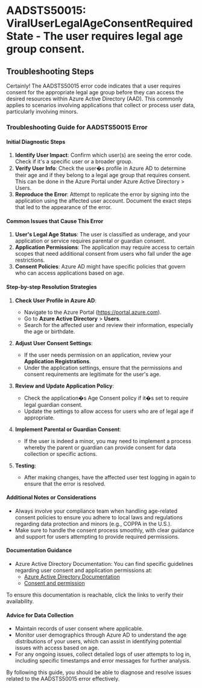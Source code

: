 # AADSTS50015: ViralUserLegalAgeConsentRequiredState - The user requires legal age group consent.


## Troubleshooting Steps
Certainly! The AADSTS50015 error code indicates that a user requires consent for the appropriate legal age group before they can access the desired resources within Azure Active Directory (AAD). This commonly applies to scenarios involving applications that collect or process user data, particularly involving minors.

### Troubleshooting Guide for AADSTS50015 Error

#### Initial Diagnostic Steps
1. **Identify User Impact**: Confirm which user(s) are seeing the error code. Check if it's a specific user or a broader group.
2. **Verify User Info**: Check the user�s profile in Azure AD to determine their age and if they belong to a legal age group that requires consent. This can be done in the Azure Portal under Azure Active Directory > Users.
3. **Reproduce the Error**: Attempt to replicate the error by signing into the application using the affected user account. Document the exact steps that led to the appearance of the error.

#### Common Issues that Cause This Error
1. **User's Legal Age Status**: The user is classified as underage, and your application or service requires parental or guardian consent.
2. **Application Permissions**: The application may require access to certain scopes that need additional consent from users who fall under the age restrictions.
3. **Consent Policies**: Azure AD might have specific policies that govern who can access applications based on age.

#### Step-by-step Resolution Strategies
1. **Check User Profile in Azure AD**:
   - Navigate to the Azure Portal (https://portal.azure.com).
   - Go to **Azure Active Directory** > **Users**.
   - Search for the affected user and review their information, especially the age or birthdate.

2. **Adjust User Consent Settings**:
   - If the user needs permission on an application, review your **Application Registrations**.
   - Under the application settings, ensure that the permissions and consent requirements are legitimate for the user's age.

3. **Review and Update Application Policy**:
   - Check the application�s Age Consent policy if it�s set to require legal guardian consent.
   - Update the settings to allow access for users who are of legal age if appropriate.

4. **Implement Parental or Guardian Consent**:
   - If the user is indeed a minor, you may need to implement a process whereby the parent or guardian can provide consent for data collection or specific actions.

5. **Testing**:
   - After making changes, have the affected user test logging in again to ensure that the error is resolved.

#### Additional Notes or Considerations
- Always involve your compliance team when handling age-related consent policies to ensure you adhere to local laws and regulations regarding data protection and minors (e.g., COPPA in the U.S.).
- Make sure to handle the consent process smoothly, with clear guidance and support for users attempting to provide required permissions.

#### Documentation Guidance
- Azure Active Directory Documentation: You can find specific guidelines regarding user consent and application permissions at:
  - [Azure Active Directory Documentation](https://docs.microsoft.com/en-us/azure/active-directory/)
  - [Consent and permission](https://docs.microsoft.com/en-us/azure/active-directory/develop/v2-consent-upgrade)

To ensure this documentation is reachable, click the links to verify their availability.

#### Advice for Data Collection
- Maintain records of user consent where applicable.
- Monitor user demographics through Azure AD to understand the age distributions of your users, which can assist in identifying potential issues with access based on age.
- For any ongoing issues, collect detailed logs of user attempts to log in, including specific timestamps and error messages for further analysis.

By following this guide, you should be able to diagnose and resolve issues related to the AADSTS50015 error effectively.